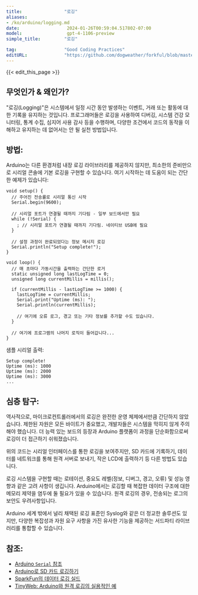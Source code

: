 ```yaml
---
title:                "로깅"
aliases:
- /ko/arduino/logging.md
date:                  2024-01-26T00:59:04.517802-07:00
model:                 gpt-4-1106-preview
simple_title:         "로깅"

tag:                  "Good Coding Practices"
editURL:              "https://github.com/dogweather/forkful/blob/master/content/ko/arduino/logging.md"
---
```


{{< edit_this_page >}}

## 무엇인가 & 왜인가?
"로깅(Logging)"은 시스템에서 일정 시간 동안 발생하는 이벤트, 거래 또는 활동에 대한 기록을 유지하는 것입니다. 프로그래머들은 로깅을 사용하여 디버깅, 시스템 건강 모니터링, 통계 수집, 심지어 사용 감사 등을 수행하며, 다양한 조건에서 코드의 동작을 이해하고 유지하는 데 없어서는 안 될 실천 방법입니다.

## 방법:
Arduino는 다른 환경처럼 내장 로깅 라이브러리를 제공하지 않지만, 최소한의 준비만으로 시리얼 콘솔에 기본 로깅을 구현할 수 있습니다. 여기 시작하는 데 도움이 되는 간단한 예제가 있습니다:

```arduino
void setup() {
  // 주어진 전송률로 시리얼 통신 시작
  Serial.begin(9600);

  // 시리얼 포트가 연결될 때까지 기다림 - 일부 보드에서만 필요
  while (!Serial) {
    ; // 시리얼 포트가 연결될 때까지 기다림. 네이티브 USB에 필요
  }

  // 설정 과정이 완료되었다는 정보 메시지 로깅
  Serial.println("Setup complete!");
}

void loop() {
  // 매 초마다 가동시간을 출력하는 간단한 로거
  static unsigned long lastLogTime = 0;
  unsigned long currentMillis = millis();

  if (currentMillis - lastLogTime >= 1000) {
    lastLogTime = currentMillis;
    Serial.print("Uptime (ms): ");
    Serial.println(currentMillis);

    // 여기에 오류 로그, 경고 또는 기타 정보를 추가할 수도 있습니다.
  }
  
  // 여기에 프로그램의 나머지 로직이 들어갑니다...
}
```

샘플 시리얼 출력:
```
Setup complete!
Uptime (ms): 1000
Uptime (ms): 2000
Uptime (ms): 3000
...
```

## 심층 탐구:
역사적으로, 마이크로컨트롤러에서의 로깅은 완전한 운영 체제에서만큼 간단하지 않았습니다. 제한된 자원은 모든 바이트가 중요했고, 개발자들은 시스템을 막히지 않게 주의해야 했습니다. 더 능력 있는 보드의 등장과 Arduino 플랫폼이 과정을 단순화함으로써 로깅이 더 접근하기 쉬워졌습니다.

위의 코드는 시리얼 인터페이스를 통한 로깅을 보여주지만, SD 카드에 기록하기, 데이터를 네트워크를 통해 원격 서버로 보내기, 작은 LCD에 출력하기 등 다른 방법도 있습니다.

로깅 시스템을 구현할 때는 로테이션, 중요도 레벨(정보, 디버그, 경고, 오류) 및 성능 영향과 같은 고려 사항이 생깁니다. Arduino에서는 로깅할 때 복잡한 데이터 구조에 대한 메모리 제약을 염두에 둘 필요가 있을 수 있습니다. 원격 로깅의 경우, 전송되는 로그의 보안도 우려사항입니다.

Arduino 세계 밖에서 널리 채택된 로깅 표준인 Syslog와 같은 더 정교한 솔루션도 있지만, 다양한 복잡성과 자원 요구 사항을 가진 유사한 기능을 제공하는 서드파티 라이브러리를 통합할 수 있습니다.

## 참조:
- [Arduino `Serial` 참조](https://www.arduino.cc/reference/en/language/functions/communication/serial/)
- [Arduino로 SD 카드 로깅하기](https://www.arduino.cc/en/Tutorial/LibraryExamples/Datalogger)
- [SparkFun의 데이터 로깅 실드](https://www.sparkfun.com/products/13712)
- [TinyWeb: Arduino와 원격 로깅의 실용적인 예](https://www.arduino.cc/en/Tutorial/WebClientRepeating)
